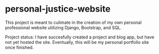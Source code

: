 # personal-justice-website
This project is meant to culimate in the creation of my own personal professional website utilizing Django, Bootstrap, and SQL.

Project status: 
I have succesfully created a project and blog app, but have not yet hosted the site. Eventually, this will be my personal portfolio site once finished.

